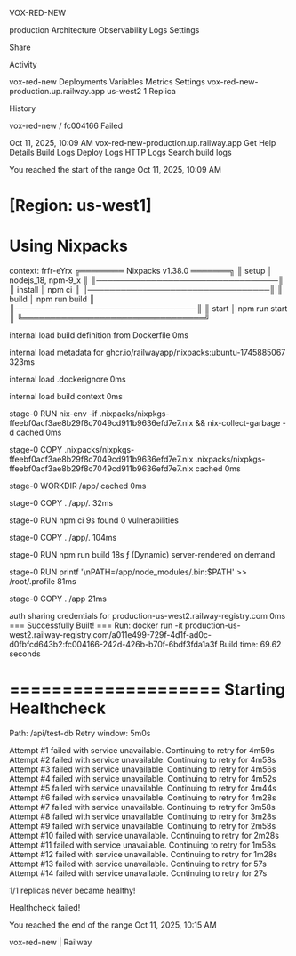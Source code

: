 VOX-RED-NEW


production
Architecture
Observability
Logs
Settings

Share








Activity


vox-red-new
Deployments
Variables
Metrics
Settings
vox-red-new-production.up.railway.app
us-west2
1 Replica




History


















vox-red-new
/
fc004166
Failed

Oct 11, 2025, 10:09 AM
vox-red-new-production.up.railway.app
Get Help
Details
Build Logs
Deploy Logs
HTTP Logs
Search build logs

You reached the start of the range
Oct 11, 2025, 10:09 AM
 
[Region: us-west1]
==============
Using Nixpacks
==============

context: frfr-eYrx
╔════════ Nixpacks v1.38.0 ═══════╗
║ setup      │ nodejs_18, npm-9_x ║
║─────────────────────────────────║
║ install    │ npm ci             ║
║─────────────────────────────────║
║ build      │ npm run build      ║
║─────────────────────────────────║
║ start      │ npm run start      ║
╚═════════════════════════════════╝

internal
load build definition from Dockerfile
0ms

internal
load metadata for ghcr.io/railwayapp/nixpacks:ubuntu-1745885067
323ms

internal
load .dockerignore
0ms

internal
load build context
0ms

stage-0
RUN nix-env -if .nixpacks/nixpkgs-ffeebf0acf3ae8b29f8c7049cd911b9636efd7e7.nix && nix-collect-garbage -d cached
0ms

stage-0
COPY .nixpacks/nixpkgs-ffeebf0acf3ae8b29f8c7049cd911b9636efd7e7.nix .nixpacks/nixpkgs-ffeebf0acf3ae8b29f8c7049cd911b9636efd7e7.nix cached
0ms

stage-0
WORKDIR /app/ cached
0ms

stage-0
COPY . /app/.
32ms

stage-0
RUN npm ci
9s
found 0 vulnerabilities

stage-0
COPY . /app/.
104ms

stage-0
RUN npm run build
18s
ƒ (Dynamic) server-rendered on demand

stage-0
RUN printf '\nPATH=/app/node_modules/.bin:$PATH' >> /root/.profile
81ms

stage-0
COPY . /app
21ms

auth
sharing credentials for production-us-west2.railway-registry.com
0ms
=== Successfully Built! ===
Run:
docker run -it production-us-west2.railway-registry.com/a011e499-729f-4d1f-ad0c-d0fbfcd643b2:fc004166-242d-426b-b70f-6bdf3fda1a3f
Build time: 69.62 seconds
 
====================
Starting Healthcheck
====================
Path: /api/test-db
Retry window: 5m0s
 
Attempt #1 failed with service unavailable. Continuing to retry for 4m59s
Attempt #2 failed with service unavailable. Continuing to retry for 4m58s
Attempt #3 failed with service unavailable. Continuing to retry for 4m56s
Attempt #4 failed with service unavailable. Continuing to retry for 4m52s
Attempt #5 failed with service unavailable. Continuing to retry for 4m44s
Attempt #6 failed with service unavailable. Continuing to retry for 4m28s
Attempt #7 failed with service unavailable. Continuing to retry for 3m58s
Attempt #8 failed with service unavailable. Continuing to retry for 3m28s
Attempt #9 failed with service unavailable. Continuing to retry for 2m58s
Attempt #10 failed with service unavailable. Continuing to retry for 2m28s
Attempt #11 failed with service unavailable. Continuing to retry for 1m58s
Attempt #12 failed with service unavailable. Continuing to retry for 1m28s
Attempt #13 failed with service unavailable. Continuing to retry for 57s
Attempt #14 failed with service unavailable. Continuing to retry for 27s
 
1/1 replicas never became healthy!

Healthcheck failed!

You reached the end of the range
Oct 11, 2025, 10:15 AM


vox-red-new | Railway